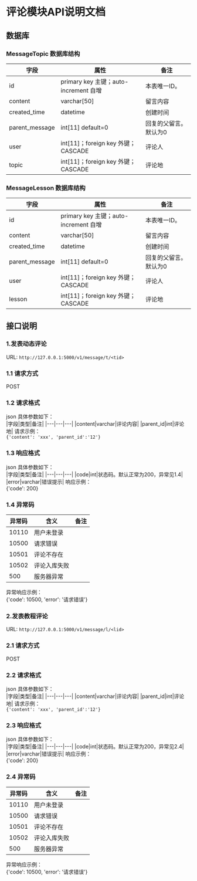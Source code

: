 # 评论模块API说明文档

## 数据库  
### MessageTopic 数据库结构 
|字段|属性|备注|
|---|---|---|
|id|primary key 主键；auto-increment 自增|本表唯一ID。|
|content|varchar[50]|留言内容|
|created_time|datetime|创建时间|
|parent_message|int[11] default=0|回复的父留言。默认为0|
|user|int[11]；foreign key 外键； CASCADE|评论人|
|topic|int[11]；foreign key 外键； CASCADE|评论地|

### MessageLesson 数据库结构 
|字段|属性|备注|
|---|---|---|
|id|primary key 主键；auto-increment 自增|本表唯一ID。|
|content|varchar[50]|留言内容|
|created_time|datetime|创建时间|
|parent_message|int[11] default=0|回复的父留言。默认为0|
|user|int[11]；foreign key 外键； CASCADE|评论人|
|lesson|int[11]；foreign key 外键； CASCADE|评论地|

## 接口说明  
### 1.发表动态评论  
URL: `http://127.0.0.1:5000/v1/message/t/<tid>`  
### 1.1 请求方式  
POST
### 1.2 请求格式  
json 具体参数如下：  
|字段|类型|备注|
|---|---|---|
|content|varchar|评论内容|
|parent_id|int|评论地|
请求示例：  
`{'content': 'xxx', 'parent_id':'12'} `
### 1.3 响应格式  
json 具体参数如下：  
|字段|类型|备注|
|---|---|---|
|code|int|状态码。默认正常为200，异常见1.4|
|error|varchar|错误提示|
响应示例：  
{'code': 200}  
### 1.4 异常码  
|异常码|含义|备注|
|---|---|---|
|10110|用户未登录||
|10500|请求错误||
|10501|评论不存在||
|10502|评论入库失败||
|500|服务器异常||
异常响应示例：  
{'code': 10500, 'error': '请求错误'} 

### 2.发表教程评论  
URL: `http://127.0.0.1:5000/v1/message/l/<lid>`  
### 2.1 请求方式  
POST
### 2.2 请求格式  
json 具体参数如下：  
|字段|类型|备注|
|---|---|---|
|content|varchar|评论内容|
|parent_id|int|评论地|
请求示例：  
`{'content': 'xxx', 'parent_id':'12'} `
### 2.3 响应格式  
json 具体参数如下：  
|字段|类型|备注|
|---|---|---|
|code|int|状态码。默认正常为200，异常见2.4|
|error|varchar|错误提示|
响应示例：  
{'code': 200}  
### 2.4 异常码  
|异常码|含义|备注|
|---|---|---|
|10110|用户未登录||
|10500|请求错误||
|10501|评论不存在||
|10502|评论入库失败||
|500|服务器异常||
异常响应示例：  
{'code': 10500, 'error': '请求错误'} 